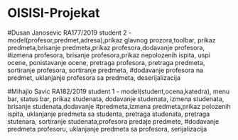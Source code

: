 # OISISI-Projekat
#Dusan Janosevic RA177/2019 student 2 - model(profesor,predmet,adresa),prikaz glavnog prozora,toolbar, prikaz predmeta,brisanje predmeta,prikaz profesora,dodavanje profesora,
#izmena profesora, brisanje profesora,prikaz nepolozenih ispita, uspi ocene, ponistavanje ocene, pretraga profesora, pretraga predmeta, sortiranje profesora, sortiranje predmeta,
#dodavanje profesora na predmet, uklanjanje profesora sa predmeta, deserijalizacija

#Mihajlo Savic RA182/2019 student 1 - model(student,ocena,katedra), menu bar, status bar, prikaz studenata, dodavanje studenata, izmena studenata, brisanje studenata,dodavanje #predmeta,izmena predmeta,prikaz polozenih ispita, uklanjanje predmeta sa studenta, pretraga studenata, pretraga stutenara, sortiranje studenata,profesora predaje predmete, #dodavanje predmeta profesoru, uklanjanje predmeta sa profesora, serijalizacija
